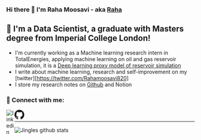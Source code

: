 ### Hi there 👋 I'm Raha Moosavi - aka [Raha][website]

## 🤠 I'm a Data Scientist, a graduate with Masters degree from Imperial College London!

- I'm currently working as a Machine learning research intern in TotalEnergies, applying machine learning on oil and gas reservoir simulation, it is a [Deep learning proxy model of reservoir simulation](https://github.com/acse-srm3018/DeeplearningProxy)
- I write about machine learning, research and self-improvement on my [twitter][https://twitter.com/Rahamoosavi820]
- I store my research notes on [Github][readings] and Notion

### 📡 Connect with me:

[<img align="left" alt="linkedin" width="22px" src="https://www.linkedin.com/in/raha-moosavi-9ba72a53/@v3/icons/linkedin.svg" />][linkedin]
[<img align="left" alt="GitHub" width="26px" src="https://raw.githubusercontent.com/github/explore/78df643247d429f6cc873026c0622819ad797942/topics/github/github.png" />][github]

<br/>

---

![Jingles github stats](https://github-readme-stats.vercel.app/api?username=acse-srm3018&show_icons=true&theme=dracula&include_all_commits=true&count_private=true&hide=prs,issues)

[website]: https://acse-srm3018.github.io/
[readings]: https://github.com/acse-srm3018/papers/issues
[linkedin]: https://www.linkedin.com/in/jingles/
[github]: https://github.com/acse-srm3018
